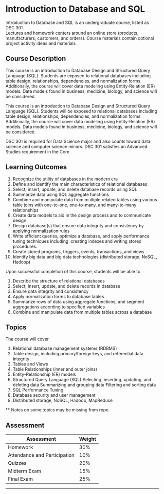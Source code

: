 # Introduction to Database and SQL

Introduction to Database and SQL is an undergraduate course, listed as DSC 301.  
Lectures and homework centers around an online store (products, manufacturers, customers, and orders).  Course materials contain optional project activity ideas and materials.    
  

## Course Description

This course is an introduction to Database Design and Structured Query Language (SQL). Students are exposed to relational databases including table design, relationships, dependencies, and normalization forms. Additionally, the course will cover data modeling using Entity-Relation (ER) models. Data models found in business, medicine, biology, and science will be considered.

This course is an introduction to Database Design and Structured Query Language (SQL). Students will be exposed to relational databases including table design, relationships, dependencies, and normalization forms. Additionally, the course will cover data modeling using Entity-Relation (ER) models. Data models found in business, medicine, biology, and science will be considered.


DSC 301 is required for Data Science major and also counts toward data science and computer science minors. DSC 301 satisfies an Advanced Studies requirement in the Core.


## Learning Outcomes

1. Recognize the utility of databases in the modern era
2. Define and identify the main characteristics of relational databases
3. Select, insert, update, and delete database records using SQL
4. Summarize data using SQL aggregate functions
5. Combine and manipulate data from multiple related tables using various table joins with one-to-one, one-to-many, and many-to-many relationships
6. Create data models to aid in the design process and to communicate design
7. Design database(s) that ensure data integrity and consistency by applying normalization rules
8. Write efficient queries, optimize a database, and apply performance tuning techniques including: creating indexes and writing stored procedures.  
9. Create stored programs, triggers, events, transactions, and views
10. Identify big data and big data technologies (distributed storage, NoSQL, Hadoop)

Upon successful completion of this course, students will be able to:
1. Describe the structure of relational databases
2. Select, insert, update, and delete records in database
3. Ensure data integrity and consistency
4. Apply normalization forms to database tables
5. Summarize rows of data using aggregate functions, and segment aggregations according to specified variables
6. Combine and manipulate data from multiple tables across a database

## Topics

The course will cover
1. Relational database management systems (RDBMS)
2. Table design, including primary/foreign keys, and referential data integrity
3. Tables and Views
4. Table Relationships (inner and outer joins)
5. Entity-Relationship (ER) models
6. Structured Query Language (SQL)
Selecting, inserting, updating, and deleting data Summarizing and grouping data
Filtering and sorting data
7. SQL Performance Tuning
8. Database security and user management
9. Distributed storage, NoSQL, Hadoop, MapReduce


** Notes on some topics may be missing from repo.   


## Assessment

| Assessment                   | Weight |
|------------------------------|--------|
| Homework                     | 30%    |
| Attendance and Participation | 10%    |
| Quizzes 		       | 20%    |
| Midterm Exam                 | 15%    |
| Final Exam                   | 25%    |




<!-- | Database Project             | 15%    | -->

---

